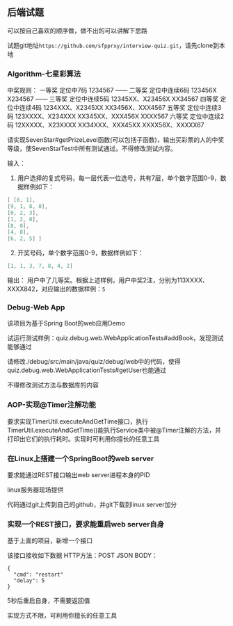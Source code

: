 
## 后端试题

可以按自己喜欢的顺序做，做不出的可以讲解下思路

试题git地址`https://github.com/sfpprxy/interview-quiz.git`，请先clone到本地

### Algorithm-七星彩算法

中奖规则：
一等奖
定位中7码
1234567
――
二等奖
定位中连续6码
123456X
X234567
――
三等奖
定位中连续5码
12345XX、X23456X
XX34567
四等奖
定位中连续4码
1234XXX、X2345XX
XX3456X、XXX4567
五等奖
定位中连续3码
123XXXX、X234XXX
XX345XX、XXX456X
XXXX567
六等奖
定位中连续2码
12XXXXX、X23XXXX
XX34XXX、XXX45XX
XXXX56X、XXXXX67

请实现SevenStar#getPrizeLevel函数(可以包括子函数)，输出买彩票的人的中奖等级，使SevenStarTest中所有测试通过。不得修改测试内容。

输入：
1. 用户选择的复式号码，每一层代表一位选号，共有7层，单个数字范围0-9，数据样例如下：

  ```java
  [ [8, 1],
  [9, 1, 8, 0],
  [0, 2, 3],
  [1, 2, 0],
  [8, 0],
  [4, 8],
  [6, 2, 5] ]
  ```

2. 开奖号码，单个数字范围0-9，数据样例如下：

  ```java
  [1, 1, 3, 7, 8, 4, 2]
  ```

输出：
用户中了几等奖。根据上述样例，用户中奖2注，分别为113XXXX、XXXX842，对应输出的数据样例：`5`

### Debug-Web App

该项目为基于Spring Boot的web应用Demo

试运行测试样例：quiz.debug.web.WebApplicationTests#addBook，发现测试能够通过

请修改./debug/src/main/java/quiz/debug/web中的代码，使得quiz.debug.web.WebApplicationTests#getUser也能通过

不得修改测试方法与数据库的内容

### AOP-实现@Timer注解功能
要求实现TimerUtil.executeAndGetTime接口，执行TimerUtil.executeAndGetTime()能执行Service类中被@Timer注解的方法，并打印出它们的执行耗时。实现时可利用你擅长的任意工具

### 在Linux上搭建一个SpringBoot的web server
要求能通过REST接口输出web server进程本身的PID

linux服务器现场提供

代码通过git上传到自己的github，并git下载到linux server加分

### 实现一个REST接口，要求能重启web server自身
基于上面的项目，新增一个接口

该接口接收如下数据
HTTP方法：POST
JSON BODY：

```
{
  "cmd": "restart"
  "delay": 5
}
```
5秒后重启自身，不需要返回值

实现方式不限，可利用你擅长的任意工具